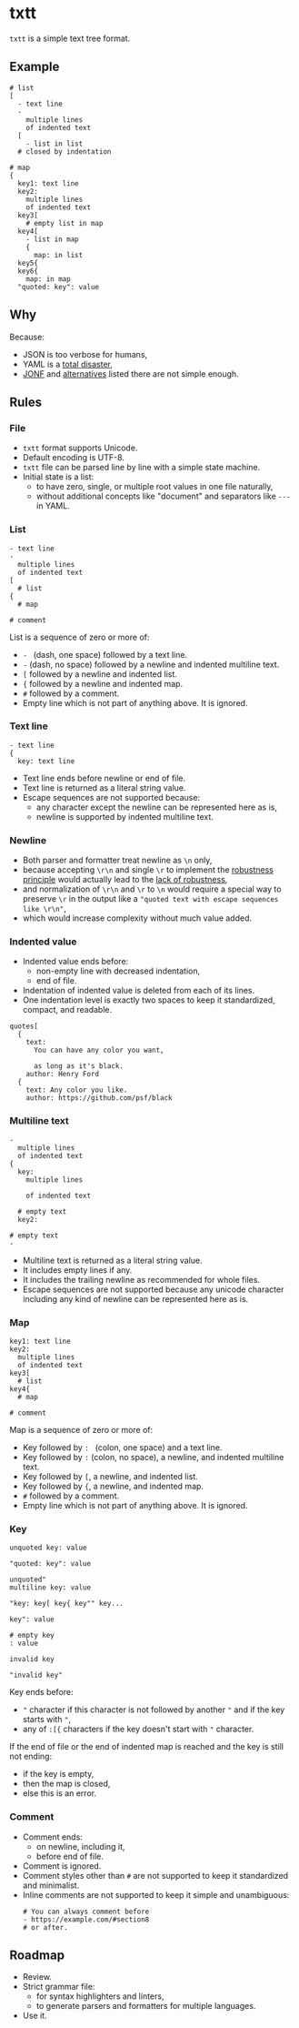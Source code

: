 # txtt

`txtt` is a simple text tree format.

## Example

```
# list
[
  - text line
  -
    multiple lines
    of indented text
  [
    - list in list
  # closed by indentation

# map
{
  key1: text line
  key2:
    multiple lines
    of indented text
  key3[
    # empty list in map
  key4[
    - list in map
    {
      map: in list
  key5{
  key6{
    map: in map
  "quoted: key": value
```

## Why

Because:
* JSON is too verbose for humans,
* YAML is a [total disaster](https://noyaml.com/),
* [JONF](https://github.com/whyolet/jonf) and [alternatives](https://github.com/whyolet/jonf#motivation) listed there are not simple enough.

## Rules

### File

* `txtt` format supports Unicode.
* Default encoding is UTF-8.
* `txtt` file can be parsed line by line with a simple state machine.
* Initial state is a list:
  * to have zero, single, or multiple root values in one file naturally,
  * without additional concepts like "document" and separators like `---` in YAML.

### List

```
- text line
-
  multiple lines
  of indented text
[
  # list
{
  # map

# comment
```

List is a sequence of zero or more of:
* `- ` (dash, one space) followed by a text line.
* `-` (dash, no space) followed by a newline and indented multiline text.
* `[` followed by a newline and indented list.
* `{` followed by a newline and indented map.
* `#` followed by a comment.
* Empty line which is not part of anything above. It is ignored.

### Text line

```
- text line
{
  key: text line
```

* Text line ends before newline or end of file.
* Text line is returned as a literal string value.
* Escape sequences are not supported because:
  * any character except the newline can be represented here as is,
  * newline is supported by indented multiline text.

### Newline

* Both parser and formatter treat newline as `\n` only,
* because accepting `\r\n` and single `\r` to implement the [robustness principle](https://en.wikipedia.org/wiki/Robustness_principle) would actually lead to the [lack of robustness](https://en.wikipedia.org/wiki/Robustness_principle#Criticism),
* and normalization of `\r\n` and `\r` to `\n` would require a special way to preserve `\r` in the output like a `"quoted text with escape sequences like \r\n"`,
* which would increase complexity without much value added.

### Indented value

* Indented value ends before:
  * non-empty line with decreased indentation,
  * end of file.
* Indentation of indented value is deleted from each of its lines.
* One indentation level is exactly two spaces to keep it standardized, compact, and readable.

```
quotes[
  {
    text:
      You can have any color you want,

      as long as it's black.
    author: Henry Ford
  {
    text: Any color you like.
    author: https://github.com/psf/black
```

### Multiline text

```
-
  multiple lines
  of indented text
{
  key:
    multiple lines

    of indented text

  # empty text
  key2:

# empty text
-
```

* Multiline text is returned as a literal string value.
* It includes empty lines if any.
* It includes the trailing newline as recommended for whole files.
* Escape sequences are not supported because any unicode character including any kind of newline can be represented here as is.

### Map

```
key1: text line
key2:
  multiple lines
  of indented text
key3[
  # list
key4{
  # map

# comment
```

Map is a sequence of zero or more of:
* Key followed by `: ` (colon, one space) and a text line.
* Key followed by `:` (colon, no space), a newline, and indented multiline text.
* Key followed by `[`, a newline, and indented list.
* Key followed by `{`, a newline, and indented map.
* `#` followed by a comment.
* Empty line which is not part of anything above. It is ignored.

### Key

```
unquoted key: value
```

```
"quoted: key": value
```

```
unquoted"
multiline key: value
```

```
"key: key[ key{ key"" key...

key": value
```

```
# empty key
: value
```

```
invalid key
```

```
"invalid key"
```

Key ends before:
* `"` character if this character is not followed by another `"` and if the key starts with `"`,
* any of `:[{` characters if the key doesn't start with `"` character.

If the end of file or the end of indented map is reached and the key is still not ending:
* if the key is empty,
* then the map is closed,
* else this is an error.

### Comment

* Comment ends:
  * on newline, including it,
  * before end of file.
* Comment is ignored.
* Comment styles other than `#` are not supported to keep it standardized and minimalist.
* Inline comments are not supported to keep it simple and unambiguous:
  ```
  # You can always comment before
  - https://example.com/#section8
  # or after.
  ```

## Roadmap

* Review.
* Strict grammar file:
  * for syntax highlighters and linters,
  * to generate parsers and formatters for multiple languages.
* Use it.

